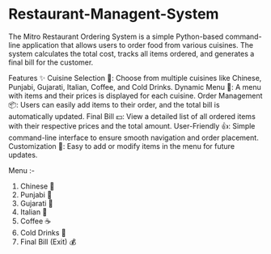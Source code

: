 # Restaurant-Managent-System
The Mitro Restaurant Ordering System is a simple Python-based command-line application that allows users to order food from various cuisines. The system calculates the total cost, tracks all items ordered, and generates a final bill for the customer.

Features ✨
Cuisine Selection 🍜: Choose from multiple cuisines like Chinese, Punjabi, Gujarati, Italian, Coffee, and Cold Drinks.
Dynamic Menu 🍴: A menu with items and their prices is displayed for each cuisine.
Order Management 📦: Users can easily add items to their order, and the total bill is automatically updated.
Final Bill 💵: View a detailed list of all ordered items with their respective prices and the total amount.
User-Friendly 👍: Simple command-line interface to ensure smooth navigation and order placement.
Customization 🔧: Easy to add or modify items in the menu for future updates.

Menu :-
1. Chinese 🍜
2. Punjabi 🍛
3. Gujarati 🍛
4. Italian 🍕
5. Coffee ☕
6. Cold Drinks 🥤
7. Final Bill (Exit) 💰
